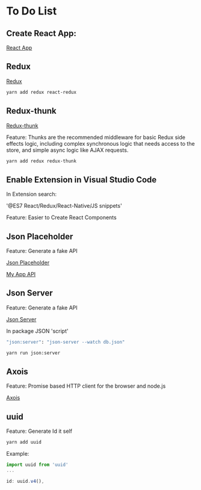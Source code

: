 # To Do List

## Create React App: 

[React App](https://github.com/facebook/create-react-app)


## Redux

[Redux](https://github.com/reduxjs/redux)

```bash
yarn add redux react-redux
```


## Redux-thunk

[Redux-thunk](https://github.com/reduxjs/redux-thunk)

Feature: Thunks are the recommended middleware for basic Redux side effects logic, including complex synchronous logic that needs access to the store, and simple async logic like AJAX requests.

```bash
yarn add redux redux-thunk
```


## Enable Extension in Visual Studio Code 

In Extension search:

'@ES7 React/Redux/React-Native/JS snippets'

Feature: Easier to Create React Components


## Json Placeholder 

Feature: Generate a fake API

[Json Placeholder](https://my-json-server.typicode.com/)

[My App API](https://my-json-server.typicode.com/LandyJin/React_TodoList/toDos)


## Json Server

Feature: Generate a fake API

[Json Server](https://github.com/typicode/json-server)

In package JSON 'script'
```bash
"json:server": "json-server --watch db.json"
```
```bash
yarn run json:server
```


## Axois

Feature: Promise based HTTP client for the browser and node.js

[Axois](https://github.com/axios/axios)


## uuid 

Feature: Generate Id it self

```bash
yarn add uuid 
```

Example: 
```javascript
import uuid from 'uuid'
...

id: uuid.v4(),
```